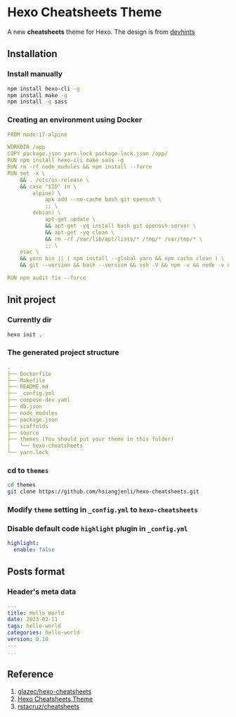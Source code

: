 # Hexo Cheatsheets Theme

A new **cheatsheets** theme for Hexo.
The design is from [devhints](http://devhints.io)

## Installation
### Install manually
```bash
npm install hexo-cli -g
npm install make -g
npm install -g sass
```
### Creating an environment using Docker
```yaml
FROM node:17-alpine

WORKDIR /app
COPY package.json yarn.lock package-lock.json /app/
RUN npm install hexo-cli make sass -g
RUN rm -rf node_modules && npm install --force
RUN set -x \
    && . /etc/os-release \
    && case "$ID" in \
        alpine) \
            apk add --no-cache bash git openssh \
            ;; \
        debian) \
            apt-get update \
            && apt-get -yq install bash git openssh-server \
            && apt-get -yq clean \
            && rm -rf /var/lib/apt/lists/* /tmp/* /var/tmp/* \
            ;; \
    esac \
    && yarn bin || ( npm install --global yarn && npm cache clean ) \
    && git --version && bash --version && ssh -V && npm -v && node -v && yarn -v

RUN npm audit fix --force
```

## Init project
### Currently dir
```bash
hexo init .
```
### The generated project structure
```yaml
.
├── Dockerfile
├── Makefile
├── README.md
├── _config.yml
├── compose-dev.yaml
├── db.json
├── node_modules
├── package.json
├── scaffolds
├── source
├── themes (You should put your theme in this folder)
│   └── hexo-cheatsheets
└── yarn.lock
```
### cd to `themes`
```bash
cd themes
git clone https://github.com/hsiangjenli/hexo-cheatsheets.git
```

### Modify `theme` setting in `_config.yml` to `hexo-cheatsheets`
### Disable default code `highlight` plugin in `_config.yml`
```yaml
highlight:
  enable: false
```

## Posts format
### Header's meta data
```yaml
---
title: Hello World
date: 2023-02-11 
tags: hello-world
categories: hello-world
version: 0.10
---
...
```

## Reference
1. [glazec/hexo-cheatsheets](https://github.com/glazec/hexo-cheatsheets)
1. [Hexo Cheatsheets Theme](https://www.inevitable.tech/posts/59f1905d/)
1. [rstacruz/cheatsheets](https://github.com/rstacruz/cheatsheets)